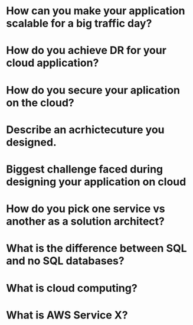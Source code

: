 # How can you make your application scalable for a big traffic day?
# How do you achieve DR for your cloud application?
# How do you secure your aplication on the cloud?
# Describe an acrhictecuture you designed.
# Biggest challenge faced during designing your application on cloud
# How do you pick one service vs another as a solution architect?
# What is the difference between SQL and no SQL databases?
# What is cloud computing?
# What is AWS Service  X?
